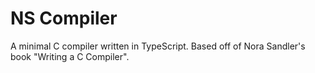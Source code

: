 # NS Compiler

A minimal C compiler written in TypeScript. Based off of Nora Sandler's
book "Writing a C Compiler".
